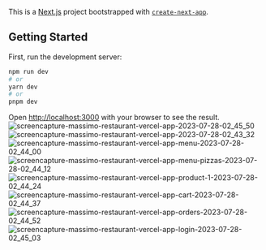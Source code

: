 This is a [Next.js](https://nextjs.org/) project bootstrapped with [`create-next-app`](https://github.com/vercel/next.js/tree/canary/packages/create-next-app).

## Getting Started

First, run the development server:

```bash
npm run dev
# or
yarn dev
# or
pnpm dev
```

Open [http://localhost:3000](http://localhost:3000) with your browser to see the result.
![screencapture-massimo-restaurant-vercel-app-2023-07-28-02_45_50](https://github.com/cimensinan/PizzaRestaurant/assets/113183535/af50ea86-a162-4948-ab5b-991990999437)
![screencapture-massimo-restaurant-vercel-app-2023-07-28-02_43_32](https://github.com/cimensinan/PizzaRestaurant/assets/113183535/d7b52870-4d9a-4ae7-823a-63765821698e)
![screencapture-massimo-restaurant-vercel-app-menu-2023-07-28-02_44_00](https://github.com/cimensinan/PizzaRestaurant/assets/113183535/948eacd4-a46e-439b-bffc-8130f067648a)
![screencapture-massimo-restaurant-vercel-app-menu-pizzas-2023-07-28-02_44_12](https://github.com/cimensinan/PizzaRestaurant/assets/113183535/b8d8e873-9704-4d4a-96ab-8e00103dd072)
![screencapture-massimo-restaurant-vercel-app-product-1-2023-07-28-02_44_24](https://github.com/cimensinan/PizzaRestaurant/assets/113183535/edcac112-25a5-43c0-8b5a-09feb61b9d4d)
![screencapture-massimo-restaurant-vercel-app-cart-2023-07-28-02_44_37](https://github.com/cimensinan/PizzaRestaurant/assets/113183535/351d9999-b79a-4cde-82ec-7366e5d0a3ad)
![screencapture-massimo-restaurant-vercel-app-orders-2023-07-28-02_44_52](https://github.com/cimensinan/PizzaRestaurant/assets/113183535/3ddfe768-1d9f-4014-a05b-40f823c42062)
![screencapture-massimo-restaurant-vercel-app-login-2023-07-28-02_45_03](https://github.com/cimensinan/PizzaRestaurant/assets/113183535/e6db5657-9fc5-40c7-9151-6449f29789c2)
